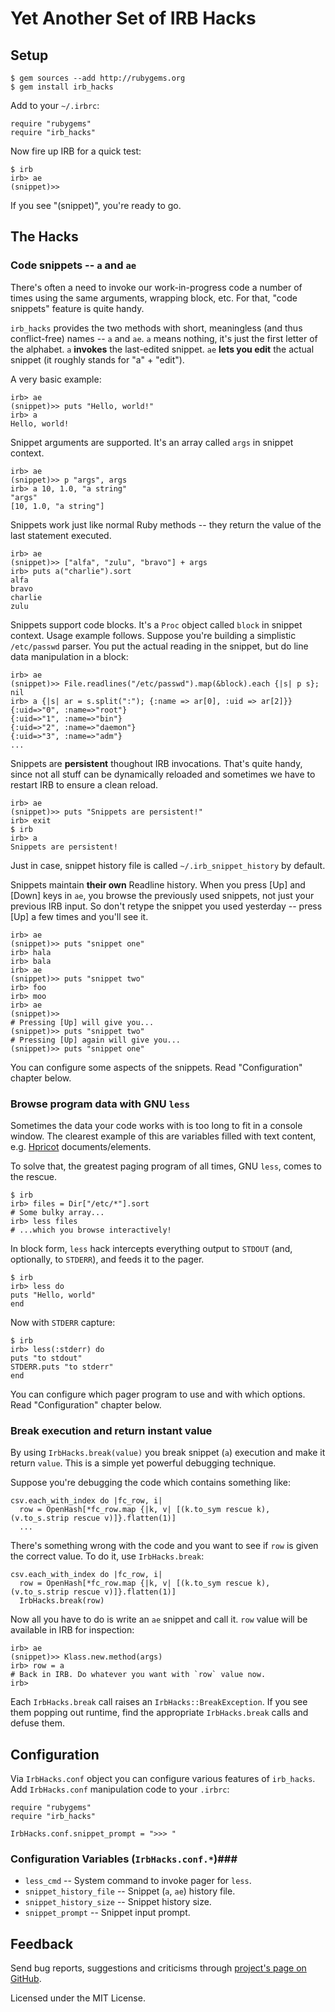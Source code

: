Yet Another Set of IRB Hacks
============================

Setup
-----

    $ gem sources --add http://rubygems.org
    $ gem install irb_hacks

Add to your `~/.irbrc`:

    require "rubygems"
    require "irb_hacks"

Now fire up IRB for a quick test:

    $ irb
    irb> ae
    (snippet)>>

If you see "(snippet)", you're ready to go.


The Hacks
---------

### Code snippets -- `a` and `ae` ###

There's often a need to invoke our work-in-progress code a number of times using the same arguments, wrapping block, etc. For that, "code snippets" feature is quite handy.

`irb_hacks` provides the two methods with short, meaningless (and thus conflict-free) names -- `a` and `ae`. `a` means nothing, it's just the first letter of the alphabet. `a` **invokes** the last-edited snippet. `ae` **lets you edit** the actual snippet (it roughly stands for "a" + "edit").

A very basic example:

    irb> ae
    (snippet)>> puts "Hello, world!"
    irb> a
    Hello, world!

Snippet arguments are supported. It's an array called `args` in snippet context.

    irb> ae
    (snippet)>> p "args", args
    irb> a 10, 1.0, "a string"
    "args"
    [10, 1.0, "a string"]

Snippets work just like normal Ruby methods -- they return the value of the last statement executed.

    irb> ae
    (snippet)>> ["alfa", "zulu", "bravo"] + args
    irb> puts a("charlie").sort
    alfa
    bravo
    charlie
    zulu

Snippets support code blocks. It's a `Proc` object called `block` in snippet context. Usage example follows. Suppose you're building a simplistic `/etc/passwd` parser. You put the actual reading in the snippet, but do line data manipulation in a block:

    irb> ae
    (snippet)>> File.readlines("/etc/passwd").map(&block).each {|s| p s}; nil
    irb> a {|s| ar = s.split(":"); {:name => ar[0], :uid => ar[2]}}
    {:uid=>"0", :name=>"root"}
    {:uid=>"1", :name=>"bin"}
    {:uid=>"2", :name=>"daemon"}
    {:uid=>"3", :name=>"adm"}
    ...

Snippets are **persistent** thoughout IRB invocations. That's quite handy, since not all stuff can be dynamically reloaded and sometimes we have to restart IRB to ensure a clean reload.

    irb> ae
    (snippet)>> puts "Snippets are persistent!"
    irb> exit
    $ irb
    irb> a
    Snippets are persistent!

Just in case, snippet history file is called `~/.irb_snippet_history` by default.

Snippets maintain **their own** Readline history. When you press [Up] and [Down] keys in `ae`, you browse the previously used snippets, not just your previous IRB input. So don't retype the snippet you used yesterday -- press [Up] a few times and you'll see it.

    irb> ae
    (snippet)>> puts "snippet one"
    irb> hala
    irb> bala
    irb> ae
    (snippet)>> puts "snippet two"
    irb> foo
    irb> moo
    irb> ae
    (snippet)>>
    # Pressing [Up] will give you...
    (snippet)>> puts "snippet two"
    # Pressing [Up] again will give you...
    (snippet)>> puts "snippet one"

You can configure some aspects of the snippets. Read "Configuration" chapter below.


### Browse program data with GNU `less` ###

Sometimes the data your code works with is too long to fit in a console window. The clearest example of this are variables filled with text content, e.g. [Hpricot](http://github.com/whymirror/hpricot) documents/elements.

To solve that, the greatest paging program of all times, GNU `less`, comes to the rescue.

    $ irb
    irb> files = Dir["/etc/*"].sort
    # Some bulky array...
    irb> less files
    # ...which you browse interactively!

In block form, `less` hack intercepts everything output to `STDOUT` (and, optionally, to `STDERR`), and feeds it to the pager.

    $ irb
    irb> less do
    puts "Hello, world"
    end

Now with `STDERR` capture:

    $ irb
    irb> less(:stderr) do
    puts "to stdout"
    STDERR.puts "to stderr"
    end

You can configure which pager program to use and with which options. Read "Configuration" chapter below.


### Break execution and return instant value ###

By using `IrbHacks.break(value)` you break snippet (`a`) execution and make it return `value`. This is a simple yet powerful debugging technique.

Suppose you're debugging the code which contains something like:

    csv.each_with_index do |fc_row, i|
      row = OpenHash[*fc_row.map {|k, v| [(k.to_sym rescue k), (v.to_s.strip rescue v)]}.flatten(1)]
      ...

There's something wrong with the code and you want to see if `row` is given the correct value. To do it, use `IrbHacks.break`:

    csv.each_with_index do |fc_row, i|
      row = OpenHash[*fc_row.map {|k, v| [(k.to_sym rescue k), (v.to_s.strip rescue v)]}.flatten(1)]
      IrbHacks.break(row)

Now all you have to do is write an `ae` snippet and call it. `row` value will be available in IRB for inspection:

    irb> ae
    (snippet)>> Klass.new.method(args)
    irb> row = a
    # Back in IRB. Do whatever you want with `row` value now.
    irb>

Each `IrbHacks.break` call raises an `IrbHacks::BreakException`. If you see them popping out runtime, find the appropriate `IrbHacks.break` calls and defuse them.


Configuration
-------------

Via `IrbHacks.conf` object you can configure various features of `irb_hacks`. Add `IrbHacks.conf` manipulation code to your `.irbrc`:

    require "rubygems"
    require "irb_hacks"

    IrbHacks.conf.snippet_prompt = ">>> "


### Configuration Variables (`IrbHacks.conf.*`)###

* `less_cmd` -- System command to invoke pager for `less`.
* `snippet_history_file` -- Snippet (`a`, `ae`) history file.
* `snippet_history_size` -- Snippet history size.
* `snippet_prompt` -- Snippet input prompt.


Feedback
--------

Send bug reports, suggestions and criticisms through [project's page on GitHub](http://github.com/dadooda/irb_hacks).

Licensed under the MIT License.
